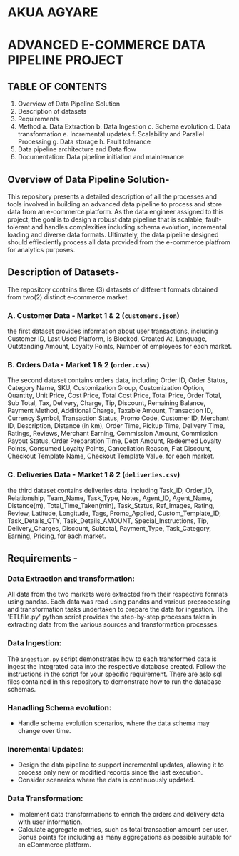 # AKUA AGYARE

# ADVANCED E-COMMERCE DATA PIPELINE PROJECT

## TABLE OF CONTENTS
1. Overview of Data Pipeline Solution
2. Description of datasets
3. Requirements
4. Method
   a. Data Extraction
   b. Data Ingestion
   c. Schema evolution
   d. Data transformation
   e. Incremental updates
   f. Scalability and Parallel Processing
   g. Data storage
   h. Fault tolerance
5.  Data pipeline architecture and Data flow
6.  Documentation: Data pipeline initiation and maintenance

## Overview of Data Pipeline Solution-

This repository presents a detailed description of all the processes and tools involved in building an advanced data pipeline to process and store data from an e-commerce platform. As the data engineer assigned to this project, the goal is to design a robust data pipeline that is scalable, fault-tolerant and handles complexities including schema evolution, incremental loading and diverse data formats. Ultimately, the data pipeline designed should effieciently process all data provided from the e-commerce platfrom for analytics purposes. 

## Description of Datasets-

The repository contains three (3) datasets of different formats obtained from two(2) distinct e-commerce market.

### A. Customer Data - Market 1 & 2 (`customers.json`)

the first dataset provides information about user transactions, including Customer ID, Last Used Platform, Is Blocked, Created At, Language, Outstanding Amount, Loyalty Points, Number of employees for each market.

### B. Orders Data - Market 1 & 2 (`order.csv`)

The second dataset contains orders data, including Order ID, Order Status, Category Name, SKU, Customization Group, Customization Option, Quantity, Unit Price, Cost Price, Total Cost Price, Total Price, Order Total, Sub Total, Tax, Delivery, Charge, Tip, Discount, Remaining Balance, Payment Method, Additional Charge, Taxable Amount, Transaction ID, Currency Symbol, Transaction Status, Promo Code, Customer ID, Merchant ID, Description, Distance (in km), Order Time, Pickup Time, Delivery Time, Ratings, Reviews, Merchant Earning, Commission Amount, Commission Payout Status, Order Preparation Time, Debt Amount, Redeemed Loyalty Points, Consumed Loyalty Points, Cancellation Reason, Flat Discount, Checkout Template Name, Checkout Template Value, for each market.

### C. Deliveries Data - Market 1 & 2 (`deliveries.csv`)

the third dataset contains deliveries data, including Task_ID, Order_ID, Relationship, Team_Name, Task_Type, Notes, Agent_ID, Agent_Name, Distance(m), Total_Time_Taken(min), Task_Status, Ref_Images, Rating, Review, Latitude, Longitude, Tags, Promo_Applied, Custom_Template_ID, Task_Details_QTY, Task_Details_AMOUNT, Special_Instructions, Tip, Delivery_Charges, Discount, Subtotal, Payment_Type, Task_Category, Earning, Pricing, for each market.

## Requirements -

### Data Extraction and transformation:
All data from the two markets were extracted from their respective formats using pandas. Each data was read using pandas and various preprocessing and transformation tasks undertaken to prepare the data for ingestion.
The 'ETLfile.py' python script provides the step-by-step processes taken in extracting data from the various sources and transformation processes.

### Data Ingestion:
The `ingestion.py` script demonstrates how to each transformed data is ingest the integrated data into the respective database created. Follow the instructions in the script for your specific requirement.
There are aslo sql files contained in this repository to demonstrate how to run the database schemas.

### Hanadling Schema evolution:
- Handle schema evolution scenarios, where the data schema may change over time.

### Incremental Updates:

- Design the data pipeline to support incremental updates, allowing it to process only new or modified records since the last execution.
- Consider scenarios where the data is continuously updated.

### Data Transformation:

- Implement data transformations to enrich the orders and delivery data with user information.
- Calculate aggregate metrics, such as total transaction amount per user. Bonus points for including as many aggregations as possible suitable for an eCommerce platform.

